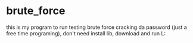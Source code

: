 # brute_force
this is my program to run testing brute force cracking da password (just a free time programing), don't need install lib, download and run L:
